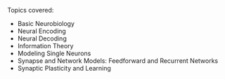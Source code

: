Topics covered:
- Basic Neurobiology
- Neural Encoding
- Neural Decoding
- Information Theory
- Modeling Single Neurons
- Synapse and Network Models: Feedforward and Recurrent Networks
- Synaptic Plasticity and Learning
